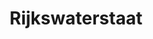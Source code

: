 ---
schema: default
title: Rijkswaterstaat
description: www.rijkswaterstaat.nl
logo: >-
  http://rainbowmanagement.nl/wp-content/uploads/2016/06/Logo_Rijkswaterstaat-e1466099958380.jpg
---